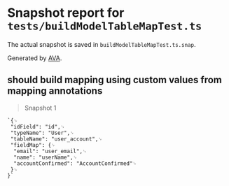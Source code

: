 # Snapshot report for `tests/buildModelTableMapTest.ts`

The actual snapshot is saved in `buildModelTableMapTest.ts.snap`.

Generated by [AVA](https://ava.li).

## should build mapping using custom values from mapping annotations

> Snapshot 1

    `{␊
     "idField": "id",␊
     "typeName": "User",␊
     "tableName": "user_account",␊
     "fieldMap": {␊
      "email": "user_email",␊
      "name": "userName",␊
      "accountConfirmed": "AccountConfirmed"␊
     }␊
    }`
